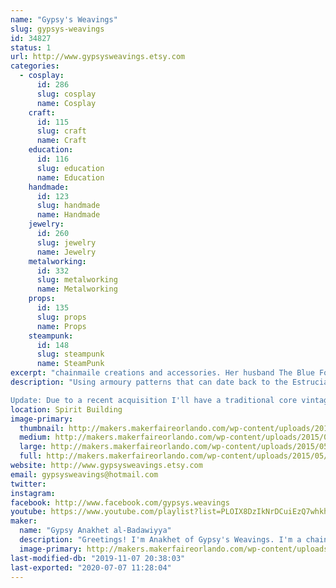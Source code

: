 ```yaml
---
name: "Gypsy's Weavings"
slug: gypsys-weavings
id: 34827
status: 1
url: http://www.gypsysweavings.etsy.com
categories:
  - cosplay:
      id: 286
      slug: cosplay
      name: Cosplay
    craft:
      id: 115
      slug: craft
      name: Craft
    education:
      id: 116
      slug: education
      name: Education
    handmade:
      id: 123
      slug: handmade
      name: Handmade
    jewelry:
      id: 260
      slug: jewelry
      name: Jewelry
    metalworking:
      id: 332
      slug: metalworking
      name: Metalworking
    props:
      id: 135
      slug: props
      name: Props
    steampunk:
      id: 148
      slug: steampunk
      name: SteamPunk
excerpt: "chainmaile creations and accessories. Her husband The Blue Fool will also be joining her with his card game The Abandons which funded last year on kickstarter! "
description: "Using armoury patterns that can date back to the Estrucians of old, I make everything from bracelets to purses. I do mostly accessories, though. I have, at times, gone back to the roots and make functional armour as well for renaissance festivals and combat groups. I also make items for furries who need scales instead of fur.

Update: Due to a recent acquisition I'll have a traditional core vintage violet wand with me! If you're a fan of Nikola Tesla, violet wands (aka the ray) and tesla coils are not unknown to you. Getting a chance to feel it though is rare! I'll have a vintage (from what I can find it's from the 1940s) violet \"ray\" machine and a modern solid state. Satisfy your curiosity and get to see, and for the daring feel, one for yourself!"
location: Spirit Building
image-primary:
  thumbnail: http://makers.makerfaireorlando.com/wp-content/uploads/2015/05/1610913_885423104837246_7360532481243816421_n-150x150.jpg
  medium: http://makers.makerfaireorlando.com/wp-content/uploads/2015/05/1610913_885423104837246_7360532481243816421_n-300x196.jpg
  large: http://makers.makerfaireorlando.com/wp-content/uploads/2015/05/1610913_885423104837246_7360532481243816421_n.jpg
  full: http://makers.makerfaireorlando.com/wp-content/uploads/2015/05/1610913_885423104837246_7360532481243816421_n.jpg
website: http://www.gypsysweavings.etsy.com
email: gypsysweavings@hotmail.com
twitter: 
instagram: 
facebook: http://www.facebook.com/gypsys.weavings
youtube: https://www.youtube.com/playlist?list=PLOIX8DzIkNrDCuiEzQ7whkhoLYbtYvwKL
maker:
  name: "Gypsy Anakhet al-Badawiyya"
  description: "Greetings! I'm Anakhet of Gypsy's Weavings. I'm a chainmaile armourer and accessory maker who takes historical patterns and puts a more modern use to them. I start with a pile of links and using pliers I artfully weave them together. I mostly use premade links from a supplier though I have made my own in the past and still have the supplies to do so. "
  image-primary: http://makers.makerfaireorlando.com/wp-content/uploads/2015/05/10846479_1004816692869144_6371303313562769882_n.jpg
last-modified-db: "2019-11-07 20:38:03"
last-exported: "2020-07-07 11:28:04"
---
```

